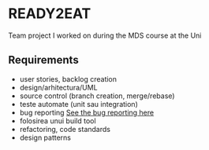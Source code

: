 # READY2EAT
Team project I worked on during the MDS course at the Uni


## Requirements
 - user stories, backlog creation 
 - design/arhitectura/UML
 - source control (branch creation, merge/rebase) 
 - teste automate (unit sau integration)
 - bug reporting
 [See the bug reporting here](https://github.com/andreim9816/READY2EAT/issues?q=is%3Aissue+is%3Aclosed)
 - folosirea unui build tool 
 - refactoring, code standards
 - design patterns
